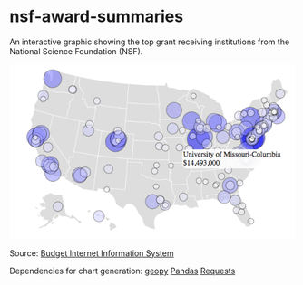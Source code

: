 nsf-award-summaries
===================
An interactive graphic showing the top grant receiving institutions from the National Science Foundation (NSF).

![Top NSF Award Institutions](./screenshot.png?raw=true)

Source: [Budget Internet Information System](http://dellweb.bfa.nsf.gov/)

Dependencies for chart generation:
[geopy](https://github.com/geopy/geopy)
[Pandas](http://pandas.pydata.org/)
[Requests](http://docs.python-requests.org/en/latest/)
